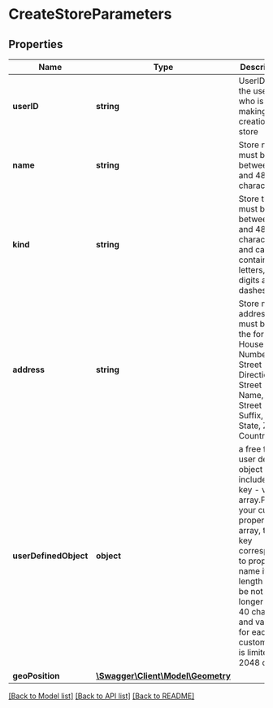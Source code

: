 # CreateStoreParameters

## Properties
Name | Type | Description | Notes
------------ | ------------- | ------------- | -------------
**userID** | **string** | UserID of the user who is making the creation of store | 
**name** | **string** | Store name must be between 2 and 484 characters | 
**kind** | **string** | Store type must be between 2 and 484 characters and can contain only letters, digits and dashes | 
**address** | **string** | Store main address must be in the form House Number, Street Direction, Street Name, Street Suffix, City, State, Zip, Country | 
**userDefinedObject** | **object** | a free form user defined object that includes a key - value array.Place your custom properties in array, the key corresponds to property name its length must be not longer that 40 chars and value for each custom key is limited to 2048 chars. | [optional] 
**geoPosition** | [**\Swagger\Client\Model\Geometry**](Geometry.md) |  | [optional] 

[[Back to Model list]](../README.md#documentation-for-models) [[Back to API list]](../README.md#documentation-for-api-endpoints) [[Back to README]](../README.md)


